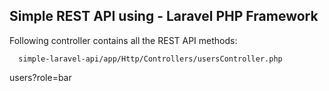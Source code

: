## Simple REST API using - Laravel PHP Framework

Following controller contains all the REST API methods:

      simple-laravel-api/app/Http/Controllers/usersController.php
    



users?role=bar
